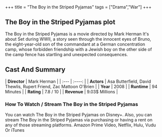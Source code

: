 +++
title = "The Boy in the Striped Pyjamas"
tags = ["Drama","War"]
+++
## The Boy in the Striped Pyjamas plot
The Boy in the Striped Pyjamas is a movie directed by Mark Herman It's about Set during WWII, a story seen through the innocent eyes of Bruno, the eight-year-old son of the commandant at a German concentration camp, whose forbidden friendship with a Jewish boy on the other side of the camp fence has startling and unexpected consequences.
## Cast And Summary
| **Director**      | Mark Herman |
    | :---        |    :----:   |
    |  **Actors** | Asa Butterfield, David Thewlis, Rupert Friend, Zac Mattoon O'Brien |
    | **Year**   | 2008    |
    |  **Runtime** | 94 Minutes |
    |  **Rating** | 7.8 / 10 | 
    |  **Revenue** | 9.03$ Millions |
### How To Watch / Stream The Boy in the Striped Pyjamas
You can watch The Boy in the Striped Pyjamas on Disney+.
Also, you can stream The Boy in the Striped Pyjamas via purchasing or having a rent on any of those streaming platforms.
Amazon Prime Video, Netflix, Hulu, Vudu Or iTunes